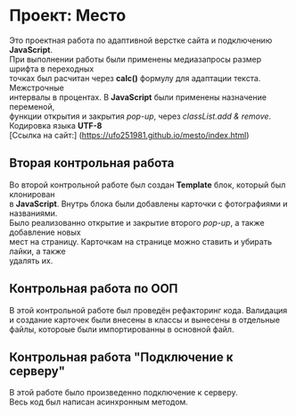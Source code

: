 # Проект: Место
Это проектная работа по адаптивной верстке сайта и подключению **JavaScript**.  
При выполнении работы были применены медиазапросы размер шрифта в переходных  
точках был расчитан через **calc()** формулу для адаптации текста. Межстрочные  
интервалы в процентах. В **JavaScript** были применены назначение переменой,  
функции открытия и закрытия *pop-up*, через *classList.add & remove*.
Кодировка языка **UTF-8**  
[Ссылка на сайт:] (https://ufo251981.github.io/mesto/index.html)

## Вторая контрольная работа
Во второй контрольной работе был создан **Template** блок, который был клонирован  
в **JavaScript**. Внутрь блока были добавлены карточки с фотографиями и названиями.  
Было реализованно открытие и закрытие второго *pop-up*, а также добавление новых  
мест на страницу. Карточкам на странице можно ставить и убирать лайки, а также  
удалять их.

## Контрольная работа по ООП  
В этой контрольной работе был проведён рефакторинг кода. Валидация и создание карточек были внесены в классы и вынесены в отдельные файлы, котороые были импортированны в основной файл.  

## Контрольная работа "Подключение к серверу"
В этой работе было произведенно подключение к серверу.  
Весь код был написан асинхронным методом.